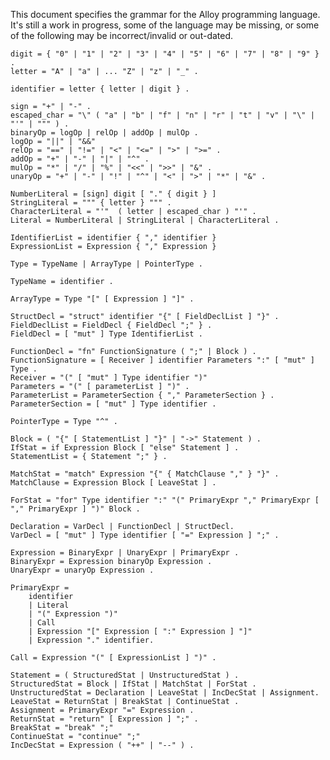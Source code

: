 This document specifies the grammar for the Alloy programming language. It's still a work in progress,
some of the language may be missing, or some of the following may be incorrect/invalid or out-dated.

	digit = { "0" | "1" | "2" | "3" | "4" | "5" | "6" | "7" | "8" | "9" } .
	letter = "A" | "a" | ... "Z" | "z" | "_" .
	
	identifier = letter { letter | digit } .
	
	sign = "+" | "-" .
	escaped_char = "\" ( "a" | "b" | "f" | "n" | "r" | "t" | "v" | "\" | "'" | """ ) .
	binaryOp = logOp | relOp | addOp | mulOp .
	logOp = "||" | "&&"
	relOp = "==" | "!=" | "<" | "<=" | ">" | ">=" .
	addOp = "+" | "-" | "|" | "^" .
	mulOp = "*" | "/" | "%" | "<<" | ">>" | "&" .
	unaryOp = "+" | "-" | "!" | "^" | "<" | ">" | "*" | "&" .

	NumberLiteral = [sign] digit [ "." { digit } ]	
	StringLiteral = """ { letter } """ . 
	CharacterLiteral = "'"  ( letter | escaped_char ) "'" .
	Literal = NumberLiteral | StringLiteral | CharacterLiteral .
	
	IdentifierList = identifier { "," identifier }
	ExpressionList = Expression { "," Expression }
	
	Type = TypeName | ArrayType | PointerType .
	
	TypeName = identifier .
	
	ArrayType = Type "[" [ Expression ] "]" .
	
	StructDecl = "struct" identifier "{" [ FieldDeclList ] "}" .
	FieldDeclList = FieldDecl { FieldDecl ";" } .
	FieldDecl = [ "mut" ] Type IdentifierList .

	FunctionDecl = "fn" FunctionSignature ( ";" | Block ) .
	FunctionSignature = [ Receiver ] identifier Parameters ":" [ "mut" ] Type .
	Receiver = "(" [ "mut" ] Type identifier ")"
	Parameters = "(" [ parameterList ] ")" .
	ParameterList = ParameterSection { "," ParameterSection } .
	ParameterSection = [ "mut" ] Type identifier .

	PointerType = Type "^" .

	Block = ( "{" [ StatementList ] "}" | "->" Statement ) .
	IfStat = if Expression Block [ "else" Statement ] .
	StatementList = { Statement ";" } .

	MatchStat = "match" Expression "{" { MatchClause "," } "}" . 
	MatchClause = Expression Block [ LeaveStat ] . 
	
	ForStat = "for" Type identifier ":" "(" PrimaryExpr "," PrimaryExpr [ "," PrimaryExpr ] ")" Block .
	
	Declaration = VarDecl | FunctionDecl | StructDecl.
	VarDecl = [ "mut" ] Type identifier [ "=" Expression ] ";" .
	
	Expression = BinaryExpr | UnaryExpr | PrimaryExpr .
	BinaryExpr = Expression binaryOp Expression .
	UnaryExpr = unaryOp Expression .

	PrimaryExpr =
		identifier 
		| Literal 
		| "(" Expression ")" 
		| Call 
		| Expression "[" Expression [ ":" Expression ] "]" 
		| Expression "." identifier.
		
	Call = Expression "(" [ ExpressionList ] ")" .
	
	Statement = ( StructuredStat | UnstructuredStat ) .
	StructuredStat = Block | IfStat | MatchStat | ForStat .
	UnstructuredStat = Declaration | LeaveStat | IncDecStat | Assignment.
	LeaveStat = ReturnStat | BreakStat | ContinueStat .
	Assignment = PrimaryExpr "=" Expression .
	ReturnStat = "return" [ Expression ] ";" .
	BreakStat = "break" ";"
	ContinueStat = "continue" ";"
	IncDecStat = Expression ( "++" | "--" ) .
	
	
	
	